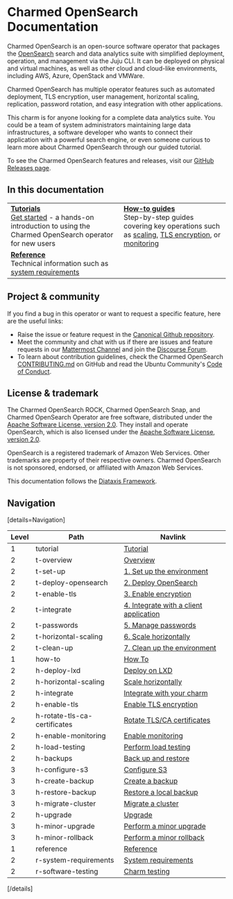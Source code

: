 # Charmed OpenSearch Documentation
Charmed OpenSearch is an open-source software operator that packages the [OpenSearch](http://opensearch.org/) search and data analytics suite with simplified deployment, operation, and management via the Juju CLI. It can be deployed on physical and virtual machines, as well as other cloud and cloud-like environments, including AWS, Azure, OpenStack and VMWare. 

Charmed OpenSearch  has multiple operator features such as automated deployment, TLS encryption, user management, horizontal scaling, replication, password rotation, and easy integration with other applications. 

This charm is for anyone looking for a complete data analytics suite. You could be a team of system administrators maintaining large data infrastructures, a software developer who wants to connect their application with a powerful search engine, or even someone curious to learn more about Charmed OpenSearch through our guided tutorial.

To see the Charmed OpenSearch features and releases, visit our [GitHub Releases page](https://github.com/canonical/opensearch-operator/releases).
<!--
The Charmed OpenSearch (VM Operator) release aligns with the [OpenSearch upstream major version naming](https://opensearch.org/docs/latest/version-history/). OpenSearch releases major versions such as 1.0, 2.0, and so on.

A charm version combines both the application major version and / (slash) the channel, e.g. `2/stable`, `2/candidate`, `2/edge`. 
The channels are ordered from the most stable to the least stable, candidate, and edge. More risky channels like edge are always implicitly available. 
So, if the candidate is listed, you can pull the candidate and edge. When stable is listed, all three are available.

The upper portion of this page describes the Operating System (OS) where the charm can run, e.g. 2/stable is compatible and should run on a machine with Ubuntu 22.04 OS.
-->

## In this documentation
| | |
|--|--|
|  [**Tutorials**](/t/9722)</br>  [Get started](/t/9722) - a hands-on introduction to using the Charmed OpenSearch operator for new users </br> |  [**How-to guides**](/t/10994) </br> Step-by-step guides covering key operations such as [scaling](/t/10994), [TLS encryption](/t/14783), or [monitoring](/t/14560) |
| [**Reference**](/t/14109) </br> Technical information such as [system requirements](/t/14565) | <!--[Explanation]() </br> Concepts - discussion and clarification of key topics-->  |

## Project & community
If you find a bug in this operator or want to request a specific feature, here are the useful links:
- Raise the issue or feature request in the [Canonical Github repository](https://github.com/canonical/opensearch-operator/issues).
- Meet the community and chat with us if there are issues and feature requests in our [Mattermost Channel](https://chat.charmhub.io/charmhub/channels/data-platform)
and join the [Discourse Forum](https://discourse.charmhub.io/tag/opensearch).
- To learn about contribution guidelines, check the Charmed OpenSearch [CONTRIBUTING.md](https://github.com/canonical/opensearch-operator/blob/main/CONTRIBUTING.md) on GitHub and read the Ubuntu Community's [Code of Conduct](https://ubuntu.com/community/code-of-conduct).

## License & trademark
The Charmed OpenSearch ROCK, Charmed OpenSearch Snap, and Charmed OpenSearch Operator are free software, distributed under the 
[Apache Software License, version 2.0](https://github.com/canonical/charmed-opensearch-rock/blob/main/licenses/LICENSE-rock). They install and operate OpenSearch, 
which is also licensed under the [Apache Software License, version 2.0](https://github.com/canonical/charmed-opensearch-rock/blob/main/licenses/LICENSE-opensearch).

OpenSearch is a registered trademark of Amazon Web Services. Other trademarks are property of their respective owners. Charmed OpenSearch is not sponsored, 
endorsed, or affiliated with Amazon Web Services.

This documentation follows the [Diataxis Framework](https://canonical.com/blog/diataxis-a-new-foundation-for-canonical-documentation).

## Navigation

[details=Navigation]

| Level | Path                       | Navlink                                      |
|----------|-------------------------|----------------------------------------------|
| 1     | tutorial                   | [Tutorial]()                                 |
| 2     | t-overview                 | [Overview](/t/9722) |
| 2     | t-set-up        | [1. Set up the environment](/t/9724) |
| 2     | t-deploy-opensearch        | [2. Deploy OpenSearch](/t/9716) |
| 2     | t-enable-tls               | [3. Enable encryption](/t/9718) |
| 2     | t-integrate | [4. Integrate with a client application](/t/9714) |
| 2     | t-passwords          | [5. Manage passwords](/t/9728) |
| 2     | t-horizontal-scaling       | [6. Scale horizontally](/t/9720)  |
| 2     | t-clean-up                 | [7. Clean up the environment](/t/9726) |
| 1     | how-to                     | [How To]() |
| 2     | h-deploy-lxd          | [Deploy on LXD](/t/14575) |
| 2     | h-horizontal-scaling  | [Scale horizontally](/t/10994) |
| 2     | h-integrate                | [Integrate with your charm](/t/15333) |
| 2     | h-enable-tls                | [Enable TLS encryption](/t/14783) |
| 2     | h-rotate-tls-ca-certificates   | [Rotate TLS/CA certificates](/t/15422) |
| 2     | h-enable-monitoring             | [Enable monitoring](/t/14560) |
| 2     | h-load-testing            | [Perform load testing](/t/13987) |
| 2     | h-backups                   | [Back up and restore]() |
| 3     | h-configure-s3             | [Configure S3](/t/14097) |
| 3     | h-create-backup            | [Create a backup](/t/14098) |
| 3     | h-restore-backup     | [Restore a local backup](/t/14099) |
| 3     | h-migrate-cluster          | [Migrate a cluster](/t/14100) |
| 2     | h-upgrade                  | [Upgrade]() |
| 3     | h-minor-upgrade     | [Perform a minor upgrade](/t/14141) |
| 3     | h-minor-rollback      | [Perform a minor rollback](/t/14142) |
| 1     | reference                  | [Reference]() |
| 2     | r-system-requirements | [System requirements](/t/14565) |
| 2     | r-software-testing                  | [Charm testing](/t/14109) |

[/details]

<!-- 
| 2     | h-contribute | [Contribute](/t/14557) |
-->